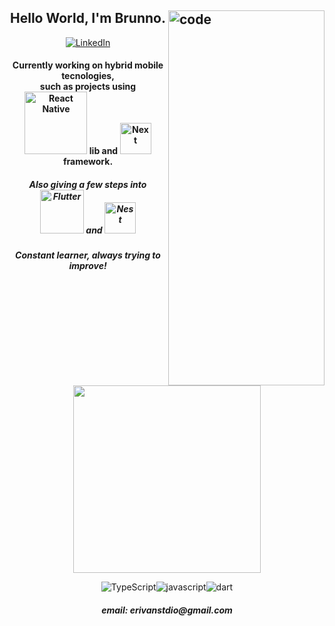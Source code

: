 <h2><img src="https://c.tenor.com/_DOBjnGspYAAAAAC/code-coding.gif" width="250" height="600" title="code" align="right">
  <h2 align="center">Hello World, I'm Brunno.</h2>

  <p align="center">

  <p align="center">
  <a href="https://www.linkedin.com/in/erivanbrunno" target="_blank" rel="noreferrer noopener"><img src="https://img.shields.io/badge/LinkedIn-0a66c2?style=for-the-badge&logo=linkedin&logoColor=fff" alt="LinkedIn" /></a>
  </p>

  <h4 align="center">Currently working on hybrid mobile tecnologies,<br />such as projects using <a href="https://reactnative.dev/"><img
      src="https://img.shields.io/badge/React_Native-20232A?style=for-the-badge&logo=react&logoColor=61DAFB" width="100"
      alt="React Native" /></a> lib and <a href="https://nextjs.org"><img
      src="https://img.shields.io/badge/Next-20232A?style=for-the-badge&logo=react&logoColor=FFFFFF" width="50"
      alt="Next" /></a> framework.</h4>
  <h5 align="center">Also giving a few steps into <a href="https://flutter.dev/"><img
      src="https://img.shields.io/badge/Flutter-20232A?style=for-the-badge&logo=flutter&logoColor=lightblue" width="70"
      alt="Flutter" /></a> and <a href="https://nestjs.com"><img
      src="https://img.shields.io/badge/Nest-20232A?style=for-the-badge&logo=javascript&logoColor=FFCCCC" width="50"
      alt="Nest" /></a></h5>
  <h5 align="center">Constant learner, always trying to improve!<br /><br /></h5>

  <p align="center">
    <a href='https://github.com/anuraghazra/github-readme-stats'>
      <img src="https://github-readme-stats.vercel.app/api/top-langs/?username=erivanstdio&layout=compact&theme=gruvbox"
        style="max-width:100%;" width="300"> </a>

  <p align="center">
  <img src="https://img.shields.io/badge/TypeScript-000?&style=for-the-badge&logo=TypeScript&logoColor=blue"
      alt="TypeScript" /><img
      src="https://img.shields.io/badge/JavaScript-000?&style=for-the-badge&logo=JavaScript&logoColor=yellow"
      alt="javascript" /><img src="https://img.shields.io/badge/dart-000?style=for-the-badge&logo=dart&logoColor=cyan"
      alt="dart" />
  </p>
  </p>

  <h5 align="center"> email: erivanstdio@gmail.com<h5>
</h2>
